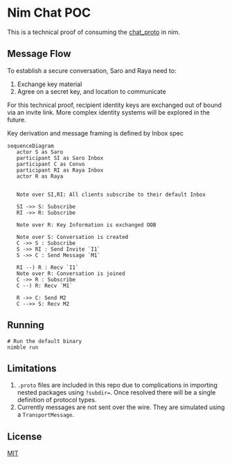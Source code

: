 # Nim Chat POC

This is a technical proof of consuming the [chat_proto](https://github.com/waku-org/chat_proto/tree/base_types?tab=readme-ov-file) in nim.


## Message Flow

To establish a secure conversation, Saro and Raya need to:
1. Exchange key material
2. Agree on a secret key, and location to communicate

For this technical proof, recipient identity keys are exchanged out of bound via an invite link. More complex identity systems will be explored in the future. 

Key derivation and message framing is defined by Inbox spec


 ```mermaid
sequenceDiagram
    actor S as Saro 
    participant SI as Saro Inbox 
    participant C as Convo 
    participant RI as Raya Inbox 
    actor R as Raya 


    Note over SI,RI: All clients subscribe to their default Inbox

    SI ->> S: Subscribe
    RI ->> R: Subscribe

    Note over R: Key Information is exchanged OOB 
    
    Note over S: Conversation is created
    C ->> S : Subscribe
    S ->> RI : Send Invite `I1`
    S ->> C : Send Message `M1`

    RI --) R : Recv `I1`
    Note over R: Conversation is joined
    C ->> R : Subscribe
    C --) R: Recv `M1`

    R ->> C: Send M2
    C -->> S: Recv M2
 ```

## Running



```
# Run the default binary
nimble run
```


## Limitations

1. `.proto` files are included in this repo due to complications in importing nested packages using `?subdir=`. Once resolved there will be a single definition of protocol types.
1. Currently messages are not sent over the wire. They are simulated using a `TransportMessage`.


## License

[MIT](https://choosealicense.com/licenses/mit/)
